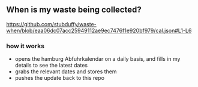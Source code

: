 ## When is my waste being collected?
  https://github.com/stubduffy/waste-when/blob/eaa06dc07acc25949112ae9ec7476f1e920bf979/cal.json#L1-L6
  
  ### how it works
  - opens the hamburg Abfuhrkalendar on a daily basis, and fills in my details to see the latest dates
  - grabs the relevant dates and stores them
  - pushes the update back to this repo
  
